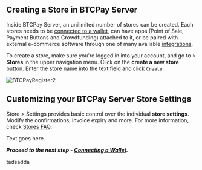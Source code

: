 ## Creating a Store in BTCPay Server

Inside BTCPay Server, an unilimited number of stores can be created. Each stores needs to be [connected to a wallet](ConnectWallet.md), can have apps (Point of Sale, Payment Buttons and Crowdfunding) attached to it, or be paired with external e-commerce software through one of many available [integrations](https://docs.btcpayserver.org/integrations/).

To create a store, make sure you're logged in into your account, and go to > <strong>Stores</strong> in the upper navigation menu. Click on the <strong>create a new store</strong> button. Enter the store name into the text field and click `Create`.

![BTCPayRegister2](img/BTCPayGettingStartedStoreRegistration1.jpg)

## Customizing your BTCPay Server Store Settings

Store > Settings provides basic control over the individual **store settings**. Modify the confirmations, invoice expiry and more. For more information, check [Stores FAQ](FAQ/FAQ-Stores.md).

Text goes here.

***Proceed to the next step - [Connecting a Wallet](ConnectWallet.md).***

tadsadda
